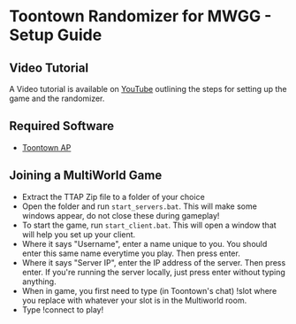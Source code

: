 # Toontown Randomizer for MWGG - Setup Guide

## Video Tutorial

A Video tutorial is available on [YouTube](https://www.youtube.com/watch?v=TJTC7A5OFTE) outlining the steps for setting up the game and the randomizer.

## Required Software

* [Toontown AP](https://github.com/toontown-archipelago/toontown-archipelago/releases/latest)

## Joining a MultiWorld Game

* Extract the TTAP Zip file to a folder of your choice
* Open the folder and run `start_servers.bat`. This will make some windows appear, do not close these during gameplay!
* To start the game, run `start_client.bat`. This will open a window that will help you set up your client.
* Where it says "Username", enter a name unique to you. You should enter this same name everytime you play. Then press enter.
* Where it says "Server IP", enter the IP address of the server. Then press enter. If you're running the server locally, just press enter without typing anything.
* When in game, you first need to type (in Toontown's chat) !slot <SLOT NAME> where you replace <SLOT NAME> with whatever your slot is in the Multiworld room. 
* Type !connect <MWGG SERVER IP> to play!